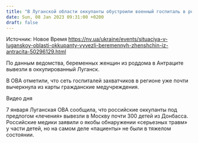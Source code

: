 ```yaml
---
title: "В Луганской области оккупанты обустроили военный госпиталь в роддоме — ОВА"
date: Sun, 08 Jan 2023 09:31:00 +0200
draft: false
---
```

Источник: Новое Время https://nv.ua/ukraine/events/situaciya-v-luganskoy-oblasti-okkupanty-vyvezli-beremennyh-zhenshchin-iz-antracita-50296129.html


По данным ведомства, беременных женщин из роддома в Антраците вывезли в оккупированный Луганск.

В ОВА отметили, что сеть госпиталей захватчиков в регионе уже почти вычеркнула из карты гражданские медучреждения.

 Видео дня   

7 января Луганская ОВА сообщила, что российские оккупанты под предлогом «лечения» вывезли в Москву почти 300 детей из Донбасса. Российские медики заявили о якобы обнаружении «серьезных травм» у части детей, но на самом деле «пациенты» не были в тяжелом состоянии.
